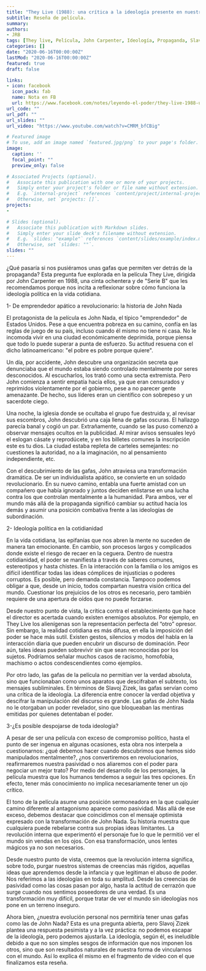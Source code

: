 ```yaml
---
title: "They Live (1988): una crítica a la ideología presente en nuestra vida cotidiana"
subtitle: Reseña de película.
summary: 
authors:
- JRB
tags: [They live, Película, John Carpenter, Ideología, Propaganda, Slavoj Zizek]
categories: []
date: "2020-06-16T00:00:00Z"
lastMod: "2020-06-16T00:00:00Z"
featured: true
draft: false

links:
- icon: facebook
  icon_pack: fab
  name: Nota en FB
  url: https://www.facebook.com/notes/leyendo-el-poder/they-live-1988-una-cr%C3%ADtica-a-la-ideolog%C3%ADa-presente-en-nuestra-vida-cotidiana/1668910846594716/
url_code: ""
url_pdf: ""
url_slides: ""
url_video: "https://www.youtube.com/watch?v=CMRM_bfCBig"

# Featured image
# To use, add an image named `featured.jpg/png` to your page's folder. 
image:
  caption: ''
  focal_point: ""
  preview_only: false

# Associated Projects (optional).
#   Associate this publication with one or more of your projects.
#   Simply enter your project's folder or file name without extension.
#   E.g. `internal-project` references `content/project/internal-project/index.md`.
#   Otherwise, set `projects: []`.
projects:
- 

# Slides (optional).
#   Associate this publication with Markdown slides.
#   Simply enter your slide deck's filename without extension.
#   E.g. `slides: "example"` references `content/slides/example/index.md`.
#   Otherwise, set `slides: ""`.
slides: ""
---
```

¿Qué pasaría si nos pusiéramos unas gafas que permiten ver detrás de la propaganda? Esta pregunta fue explorada en la película They Live, dirigida por John Carpenter en 1988, una cinta ochentera y de "Serie B" que les recomendamos porque nos incita a reflexionar sobre cómo funciona la ideología política en la vida cotidiana.

1- De emprendedor apático a revolucionario: la historia de John Nada

El protagonista de la película es John Nada, el típico "emprendedor" de Estados Unidos. Pese a que encuentra pobreza en su camino, confía en las reglas de juego de su país, incluso cuando él mismo no tiene ni casa. No le incomoda vivir en una ciudad económicamente deprimida, porque piensa que todo lo puede superar a punta de esfuerzo. Su actitud resuena con el dicho latinoamericano: "el pobre es pobre porque quiere".

Un día, por accidente, John descubre una organización secreta que denunciaba que el mundo estaba siendo controlado mentalmente por seres desconocidos. Al escucharlos, los trató como una secta extremista. Pero John comienza a sentir empatía hacía ellos, ya que eran censurados y reprimidos violentamente por el gobierno, pese a no parecer gente amenazante. De hecho, sus líderes eran un científico con sobrepeso y un sacerdote ciego. 

Una noche, la iglesia donde se ocultaba el grupo fue destruida y, al revisar sus escombros, John descubrió una caja llena de gafas oscuras. El hallazgo parecía banal y cogió un par. Extrañamente, cuando se las puso comenzó a observar mensajes ocultos en la publicidad. Al mirar avisos sensuales leyó el eslogan cásate y reprodúcete, y en los billetes comunes la inscripción este es tu dios. La ciudad estaba repleta de carteles semejantes: no cuestiones la autoridad, no a la imaginación, no al pensamiento independiente, etc.

Con el descubrimiento de las gafas, John atraviesa una transformación dramática. De ser un individualista apático, se convierte en un soldado revolucionario. En su nuevo camino, entabla una fuerte amistad con un compañero que había ignorado y juntos deciden enlistarse en una lucha contra los que controlan mentalmente a la humanidad. Para ambos, ver el mundo más allá de la propaganda significó cambiar su actitud hacia los demás y asumir una posición combativa frente a las ideologías de subordinación.

2- Ideología política en la cotidianidad

En la vida cotidiana, las epifanías que nos abren la mente no suceden de manera tan emocionante. En cambio, son procesos largos y complicados donde existe el riesgo de recaer en la ceguera. Dentro de nuestra cotidianidad, el poder se manifiesta a través de saberes comunes, estereotipos y hasta chistes. En la interacción con la familia o los amigos es difícil identificar todas las ideas cómplices de injusticias o poderes corruptos. Es posible, pero demanda constancia. Tampoco podemos obligar a que, desde un inicio, todos compartan nuestra visión crítica del mundo. Cuestionar los prejuicios de los otros es necesario, pero también requiere de una apertura de oídos que no puede forzarse.

Desde nuestro punto de vista, la crítica contra el establecimiento que hace el director es acertada cuando existen enemigos absolutos. Por ejemplo, en They Live los alienígenas son la representación perfecta del “otro” opresor. Sin embargo, la realidad cotidiana es más difusa, en ella la imposición del poder se hace más sutil. Existen gestos, silencios y modos del habla en la interacción diaria que pueden encubrir un discurso de dominación. Peor aún, tales ideas pueden sobrevivir sin que sean reconocidas por los sujetos. Podríamos señalar muchos casos de racismo, homofobia, machismo o actos condescendientes como ejemplos.

Por otro lado, las gafas de la película no permitían ver la verdad absoluta, sino que funcionaban como unos aparatos que descifraban el subtexto, los mensajes subliminales. En términos de Slavoj Zizek, las gafas servían como una crítica de la ideología. La diferencia entre conocer la verdad objetiva y descifrar la manipulación del discurso es grande. Las gafas de John Nada no le otorgaban un poder revelador, sino que bloqueaban las mentiras emitidas por quienes detentaban el poder. 

3-¿Es posible despojarse de toda ideología?

A pesar de ser una película con exceso de compromiso político, hasta el punto de ser ingenua en algunas ocasiones, esta obra nos interpela a cuestionarnos: ¿qué debemos hacer cuando descubrimos que hemos sido manipulados mentalmente?, ¿nos convertiremos en revolucionarios, reafirmaremos nuestra pasividad o nos aliaremos con el poder para negociar un mejor trato? Por medio del desarrollo de los personajes, la película muestra que los humanos tendemos a seguir las tres opciones. En efecto, tener más conocimiento no implica necesariamente tener un ojo crítico.

El tono de la película asume una posición sermoneadora en la que cualquier camino diferente al antagonismo aparece como pasividad. Más allá de ese exceso, debemos destacar que coincidimos con el mensaje optimista expresado con la transformación de John Nada. Su historia muestra que cualquiera puede rebelarse contra sus propias ideas limitantes. La revolución interna que experimentó el personaje fue lo que le permitió ver el mundo sin vendas en los ojos. Con esa transformación, unos lentes mágicos ya no son necesarios.  

Desde nuestro punto de vista, creemos que la revolución interna significa, sobre todo, purgar nuestros sistemas de creencias más rígidos, aquellas ideas que aprendemos desde la infancia y que legitiman el abuso de poder. Nos referimos a las ideologías en toda su amplitud. Desde las creencias de pasividad como las cosas pasan por algo, hasta la actitud de cerrazón que surge cuando nos sentimos poseedores de una verdad. Es una transformación muy difícil, porque tratar de ver el mundo sin ideologías nos pone en un terreno inseguro.

Ahora bien, ¿nuestra evolución personal nos permitiría tener unas gafas como las de John Nada? Esta es una pregunta abierta, pero Slavoj Zizek plantea una respuesta pesimista y a la vez práctica: no podemos escapar de la ideología, pero podemos ajustarla. La ideología, según él, es ineludible debido a que no son simples sesgos de información que nos imponen los otros, sino que son resultados naturales de nuestra forma de vincularnos con el mundo. Así lo explica él mismo en el fragmento de video con el que finalizamos esta reseña.
